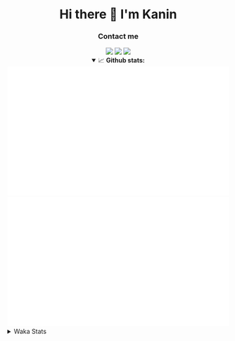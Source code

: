 <div align="center">
 <h1>Hi there 👋 I'm Kanin</h1>
 <h3>Contact me</h3>
 <a href="mailto:im@kanin.dev"><img src="https://img.shields.io/badge/gmail-%23D14836.svg?&style=for-the-badge&logo=gmail&logoColor=white"/></a>
 <a href="https://twitter.com/KaninDev"><img src="https://img.shields.io/badge/twitter-%231DA1F2.svg?&style=for-the-badge&logo=twitter&logoColor=white"/></a>
 <a href="https://www.linkedin.com/in/KaninDev"><img src="https://img.shields.io/badge/linkedin-%230077B5.svg?&style=for-the-badge&logo=linkedin&logoColor=white"/></a>
<details open>
  <summary>📈 <b>Github stats:</b></summary>
  <img src="https://github.com/Kanin/Kanin/blob/master/scripts/GitHubStats/generated/overview.svg"/>
  <img src="https://github.com/Kanin/Kanin/blob/master/scripts/GitHubStats/generated/languages.svg"/>
</details>
</div>

<details>
 <summary>Waka Stats</summary>

<!--START_SECTION:waka-->
![Profile Views](http://img.shields.io/badge/Profile%20Views-14-blue)

![Lines of code](https://img.shields.io/badge/From%20Hello%20World%20I%27ve%20Written-31890%20lines%20of%20code-blue)

**🐱 My Github Data** 

> 🏆 243 Contributions in the Year 2021
 > 
> 📦 36.5 kB Used in Github's Storage 
 > 
> 🚫 Not Opted to Hire
 > 
> 📜 11 Public Repositories 
 > 
> 🔑 5 Private Repositories  
 > 
**I'm an Early 🐤** 

```text
🌞 Morning    99 commits     ████░░░░░░░░░░░░░░░░░░░░░   17.9% 
🌆 Daytime    217 commits    █████████░░░░░░░░░░░░░░░░   39.24% 
🌃 Evening    120 commits    █████░░░░░░░░░░░░░░░░░░░░   21.7% 
🌙 Night      117 commits    █████░░░░░░░░░░░░░░░░░░░░   21.16%

```
📅 **I'm Most Productive on Monday** 

```text
Monday       109 commits    █████░░░░░░░░░░░░░░░░░░░░   19.71% 
Tuesday      86 commits     ████░░░░░░░░░░░░░░░░░░░░░   15.55% 
Wednesday    90 commits     ████░░░░░░░░░░░░░░░░░░░░░   16.27% 
Thursday     63 commits     ██░░░░░░░░░░░░░░░░░░░░░░░   11.39% 
Friday       50 commits     ██░░░░░░░░░░░░░░░░░░░░░░░   9.04% 
Saturday     54 commits     ██░░░░░░░░░░░░░░░░░░░░░░░   9.76% 
Sunday       101 commits    ████░░░░░░░░░░░░░░░░░░░░░   18.26%

```


📊 **This Week I Spent My Time On** 

```text
⌚︎ Time Zone: America/New_York

💬 Programming Languages: 
Python                   10 hrs 3 mins       ███████████████████████░░   91.95% 
SCSS                     33 mins             █░░░░░░░░░░░░░░░░░░░░░░░░   5.1% 
Other                    8 mins              ░░░░░░░░░░░░░░░░░░░░░░░░░   1.28% 
virtualenv               7 mins              ░░░░░░░░░░░░░░░░░░░░░░░░░   1.21% 
Git Config               3 mins              ░░░░░░░░░░░░░░░░░░░░░░░░░   0.46%

🔥 Editors: 
PyCharm                  10 hrs 23 mins      ███████████████████████░░   94.9% 
IntelliJ                 33 mins             █░░░░░░░░░░░░░░░░░░░░░░░░   5.1%

🐱‍💻 Projects: 
CGLS                     9 hrs 11 mins       █████████████████████░░░░   84.04% 
Naila.py                 1 hr 11 mins        ██░░░░░░░░░░░░░░░░░░░░░░░   10.86% 
Kanin                    33 mins             █░░░░░░░░░░░░░░░░░░░░░░░░   5.1% 
Unknown Project          0 secs              ░░░░░░░░░░░░░░░░░░░░░░░░░   0.01%

💻 Operating System: 
Linux                    10 hrs 56 mins      █████████████████████████   100.0%

```

**I Mostly Code in Python** 

```text
Python                   21 repos            ███████████████████░░░░░░   77.78% 
JavaScript               3 repos             ██░░░░░░░░░░░░░░░░░░░░░░░   11.11% 
Kotlin                   1 repo              █░░░░░░░░░░░░░░░░░░░░░░░░   3.7% 
HTML                     1 repo              █░░░░░░░░░░░░░░░░░░░░░░░░   3.7% 
Java                     1 repo              █░░░░░░░░░░░░░░░░░░░░░░░░   3.7%

```


**Timeline**

![Chart not found](https://raw.githubusercontent.com/Kanin/Kanin/master/charts/bar_graph.png) 


 Last Updated on 11/07/2021
<!--END_SECTION:waka-->
</details>
